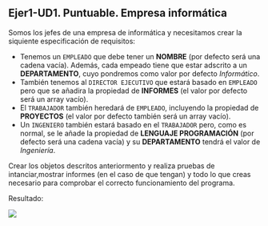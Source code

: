 ## Ejer1-UD1. Puntuable. Empresa informática
Somos los jefes de una empresa de informática y necesitamos crear la siquiente especificación de requisitos:

- Tenemos un `EMPLEADO` que debe tener un **NOMBRE** (por defecto será una cadena vacía). Además, cada empeado tiene que estar adscrito a un **DEPARTAMENTO**, cuyo pondremos como valor por defecto *Informático*.
- También tenemos al `DIRECTOR EJECUTIVO` que estará basado en `EMPLEADO` pero que se añadira la propiedad de **INFORMES** (el valor por defecto será un array vacío).
- El `TRABAJADOR` también heredará de `EMPLEADO`, incluyendo la propiedad de **PROYECTOS** (el valor por defecto también será un array vacío).
- Un `INGENIERO` también estará basado en el `TRABAJADOR` pero, como es normal, se le añade la propiedad de **LENGUAJE PROGRAMACIÓN** (por defecto será una cadena vacía) y su **DEPARTAMENTO** tendrá el valor de *Ingeniería*.

Crear los objetos descritos anteriormento y realiza pruebas de intanciar,mostrar informes (en el caso de que tengan) y todo lo que creas necesario para comprobar el correcto funcionamiento del programa.

Resultado:

![](https://github.com/ceciliacortess/DAW2023-practicas-CeciliaCortes/assets/131865373/249f69f4-5d7e-42c0-a34e-42076312c31d)
